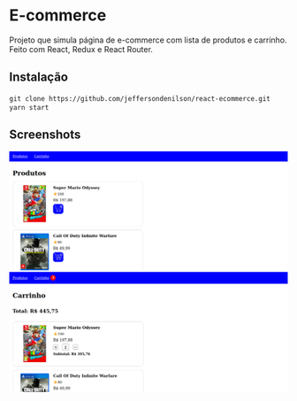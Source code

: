 # E-commerce

Projeto que simula página de e-commerce com lista de produtos e carrinho. Feito com React, Redux e React Router.

## Instalação

```
git clone https://github.com/jeffersondenilson/react-ecommerce.git
yarn start
```

## Screenshots

![screenshot 1](screenshots/screenshot-1.png)
![screenshot 2](screenshots/screenshot-2.png)
